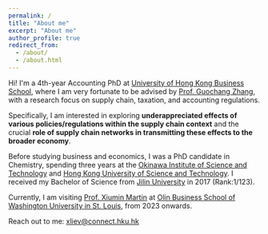 ```yaml
---
permalink: /
title: "About me"
excerpt: "About me"
author_profile: true
redirect_from: 
  - /about/
  - /about.html
---
```


Hi! I'm a 4th-year Accounting PhD  at [University of Hong Kong Business School](https://www.hkubs.hku.hk/glocal/), where I am very fortunate to be advised by [Prof. Guochang Zhang](https://www.hkubs.hku.hk/people/guochang-zhang/), with a research focus on supply chain, taxation, and accounting regulations.

Specifically, I am interested in exploring **underappreciated effects of various policies/regulations within the supply chain context** and the crucial **role of supply chain networks in transmitting these effects to the broader economy**. 

Before studying business and economics, I was a PhD candidate in Chemistry, spending three years at the [Okinawa Institute of Science and Technology](https://www.oist.jp/) and [Hong Kong University of Science and Technology](https://hkust.edu.hk/). I received my Bachelor of Science from [Jilin University](https://global.jlu.edu.cn/) in 2017 (Rank:1/123).

Currently, I am visiting [Prof. Xiumin Martin](https://www.xiuminmartinwustl.com/) at [Olin Business School of Washington University in St. Louis](https://olin.wustl.edu/), from 2023 onwards.

Reach out to me: xliev@connect.hku.hk